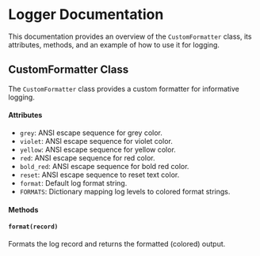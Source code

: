 # Logger Documentation

This documentation provides an overview of the `CustomFormatter` class, its attributes, methods, and an example of how to use it for logging.



## CustomFormatter Class

The `CustomFormatter` class provides a custom formatter for informative logging.

#### Attributes

- `grey`: ANSI escape sequence for grey color.
- `violet`: ANSI escape sequence for violet color.
- `yellow`: ANSI escape sequence for yellow color.
- `red`: ANSI escape sequence for red color.
- `bold_red`: ANSI escape sequence for bold red color.
- `reset`: ANSI escape sequence to reset text color.
- `format`: Default log format string.
- `FORMATS`: Dictionary mapping log levels to colored format strings.

#### Methods

#### `format(record)`

Formats the log record and returns the formatted (colored) output.

